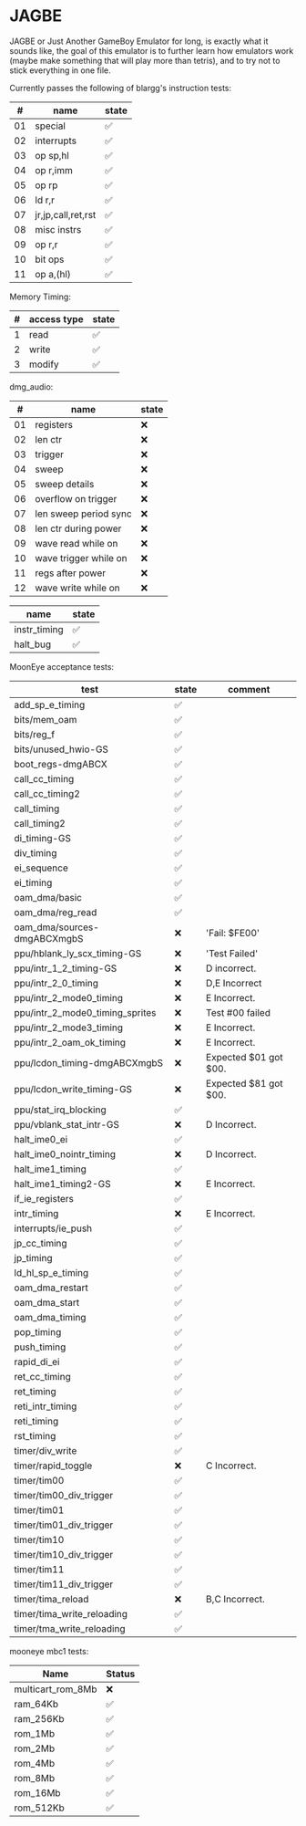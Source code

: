 # JAGBE
JAGBE or Just Another GameBoy Emulator for long, is exactly what it sounds like,
the goal of this emulator is to further learn how emulators work (maybe make something that will play more than tetris),
and to try not to stick everything in one file.

Currently passes the following of blargg's instruction tests:

|#|name|state|
|-|-|-|
|01|special|:white_check_mark:|
|02|interrupts|:white_check_mark:|
|03|op sp,hl|:white_check_mark:|
|04|op r,imm|:white_check_mark:|
|05|op rp|:white_check_mark:|
|06|ld r,r|:white_check_mark:|
|07|jr,jp,call,ret,rst|:white_check_mark:|
|08|misc instrs|:white_check_mark:|
|09|op r,r|:white_check_mark:|
|10|bit ops|:white_check_mark:|
|11|op a,(hl)|:white_check_mark:|

Memory Timing:

|#|access type|state|
|-|-|-|
|1|read|:white_check_mark:|
|2|write|:white_check_mark:|
|3|modify|:white_check_mark:|

dmg_audio:

|#|name|state|
|-|-|-|
|01|registers|:x:|
|02|len ctr|:x:|
|03|trigger|:x:|
|04|sweep|:x:|
|05|sweep details|:x:|
|06|overflow on trigger|:x:|
|07|len sweep period sync|:x:|
|08|len ctr during power|:x:|
|09|wave read while on|:x:|
|10|wave trigger while on|:x:|
|11|regs after power|:x:|
|12|wave write while on|:x:|

|name|state|
|-|-|
|instr_timing|:white_check_mark:|
|halt_bug|:white_check_mark:|

MoonEye acceptance tests:

|test|state|comment|
|-|-|-|
|add_sp_e_timing|:white_check_mark:||
|bits/mem_oam|:white_check_mark:||
|bits/reg_f|:white_check_mark:||
|bits/unused_hwio-GS|:white_check_mark:||
|boot_regs-dmgABCX|:white_check_mark:||
|call_cc_timing|:white_check_mark:||
|call_cc_timing2|:white_check_mark:||
|call_timing|:white_check_mark:||
|call_timing2|:white_check_mark:||
|di_timing-GS|:white_check_mark:||
|div_timing|:white_check_mark:||
|ei_sequence|:white_check_mark:||
|ei_timing|:white_check_mark:||
|oam_dma/basic|:white_check_mark:||
|oam_dma/reg_read|:white_check_mark:||
|oam_dma/sources-dmgABCXmgbS|:x:|'Fail: $FE00'|
|ppu/hblank_ly_scx_timing-GS|:x:|'Test Failed'|
|ppu/intr_1_2_timing-GS|:x:|D incorrect.|
|ppu/intr_2_0_timing|:x:|D,E Incorrect|
|ppu/intr_2_mode0_timing|:x:|E Incorrect.|
|ppu/intr_2_mode0_timing_sprites|:x:|Test #00 failed|
|ppu/intr_2_mode3_timing|:x:|E Incorrect.|
|ppu/intr_2_oam_ok_timing|:x:|E Incorrect.|
|ppu/lcdon_timing-dmgABCXmgbS|:x:|Expected $01 got $00.|
|ppu/lcdon_write_timing-GS|:x:|Expected $81 got $00.|
|ppu/stat_irq_blocking|:white_check_mark:||
|ppu/vblank_stat_intr-GS|:x:|D Incorrect.|
|halt_ime0_ei|:white_check_mark:||
|halt_ime0_nointr_timing|:x:|D Incorrect.|
|halt_ime1_timing|:white_check_mark:||
|halt_ime1_timing2-GS|:x:|E Incorrect.|
|if_ie_registers|:white_check_mark:||
|intr_timing|:x:|E Incorrect.|
|interrupts/ie_push|:white_check_mark:|
|jp_cc_timing|:white_check_mark:||
|jp_timing|:white_check_mark:||
|ld_hl_sp_e_timing|:white_check_mark:||
|oam_dma_restart|:white_check_mark:||
|oam_dma_start|:white_check_mark:||
|oam_dma_timing|:white_check_mark:||
|pop_timing|:white_check_mark:||
|push_timing|:white_check_mark:||
|rapid_di_ei|:white_check_mark:||
|ret_cc_timing|:white_check_mark:||
|ret_timing|:white_check_mark:||
|reti_intr_timing|:white_check_mark:||
|reti_timing|:white_check_mark:||
|rst_timing|:white_check_mark:||
|timer/div_write|:white_check_mark:||
|timer/rapid_toggle|:x:|C Incorrect.|
|timer/tim00|:white_check_mark:||
|timer/tim00_div_trigger|:white_check_mark:||
|timer/tim01|:white_check_mark:||
|timer/tim01_div_trigger|:white_check_mark:||
|timer/tim10|:white_check_mark:||
|timer/tim10_div_trigger|:white_check_mark:||
|timer/tim11|:white_check_mark:||
|timer/tim11_div_trigger|:white_check_mark:||
|timer/tima_reload|:x:|B,C Incorrect.|
|timer/tima_write_reloading|:white_check_mark:||
|timer/tma_write_reloading|:white_check_mark:||

mooneye mbc1 tests:

|Name|Status|
|-|-|
|multicart_rom_8Mb|:x:|
|ram_64Kb|:white_check_mark:|
|ram_256Kb|:white_check_mark:|
|rom_1Mb|:white_check_mark:|
|rom_2Mb|:white_check_mark:|
|rom_4Mb|:white_check_mark:|
|rom_8Mb|:white_check_mark:|
|rom_16Mb|:white_check_mark:|
|rom_512Kb|:white_check_mark:|
